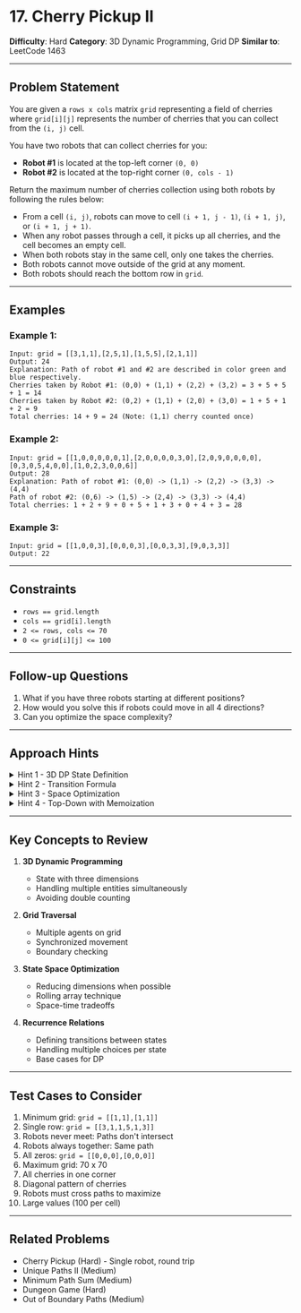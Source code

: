 # 17. Cherry Pickup II

**Difficulty**: Hard
**Category**: 3D Dynamic Programming, Grid DP
**Similar to**: LeetCode 1463

---

## Problem Statement

You are given a `rows x cols` matrix `grid` representing a field of cherries where `grid[i][j]` represents the number of cherries that you can collect from the `(i, j)` cell.

You have two robots that can collect cherries for you:
- **Robot #1** is located at the top-left corner `(0, 0)`
- **Robot #2** is located at the top-right corner `(0, cols - 1)`

Return the maximum number of cherries collection using both robots by following the rules below:
- From a cell `(i, j)`, robots can move to cell `(i + 1, j - 1)`, `(i + 1, j)`, or `(i + 1, j + 1)`.
- When any robot passes through a cell, it picks up all cherries, and the cell becomes an empty cell.
- When both robots stay in the same cell, only one takes the cherries.
- Both robots cannot move outside of the grid at any moment.
- Both robots should reach the bottom row in `grid`.

---

## Examples

### Example 1:
```
Input: grid = [[3,1,1],[2,5,1],[1,5,5],[2,1,1]]
Output: 24
Explanation: Path of robot #1 and #2 are described in color green and blue respectively.
Cherries taken by Robot #1: (0,0) + (1,1) + (2,2) + (3,2) = 3 + 5 + 5 + 1 = 14
Cherries taken by Robot #2: (0,2) + (1,1) + (2,0) + (3,0) = 1 + 5 + 1 + 2 = 9
Total cherries: 14 + 9 = 24 (Note: (1,1) cherry counted once)
```

### Example 2:
```
Input: grid = [[1,0,0,0,0,0,1],[2,0,0,0,0,3,0],[2,0,9,0,0,0,0],[0,3,0,5,4,0,0],[1,0,2,3,0,0,6]]
Output: 28
Explanation: Path of robot #1: (0,0) -> (1,1) -> (2,2) -> (3,3) -> (4,4)
Path of robot #2: (0,6) -> (1,5) -> (2,4) -> (3,3) -> (4,4)
Total cherries: 1 + 2 + 9 + 0 + 5 + 1 + 3 + 0 + 4 + 3 = 28
```

### Example 3:
```
Input: grid = [[1,0,0,3],[0,0,0,3],[0,0,3,3],[9,0,3,3]]
Output: 22
```

---

## Constraints

- `rows == grid.length`
- `cols == grid[i].length`
- `2 <= rows, cols <= 70`
- `0 <= grid[i][j] <= 100`

---

## Follow-up Questions

1. What if you have three robots starting at different positions?
2. How would you solve this if robots could move in all 4 directions?
3. Can you optimize the space complexity?

---

## Approach Hints

<details>
<summary>Hint 1 - 3D DP State Definition</summary>

Define `dp[row][col1][col2]` as the maximum cherries when:
- Both robots are at row `row`
- Robot 1 is at column `col1`
- Robot 2 is at column `col2`

For each state, both robots move down simultaneously to the next row.
Each robot has 3 choices: move to column-1, column, or column+1.

- Time: O(rows × cols² × 9)
- Space: O(rows × cols²)
</details>

<details>
<summary>Hint 2 - Transition Formula</summary>

For each row, enumerate all valid positions (col1, col2):
```
cherries = grid[row][col1] + (grid[row][col2] if col1 != col2 else 0)

For each of 9 combinations of moves:
    next_col1 = col1 + d1 (where d1 in [-1, 0, 1])
    next_col2 = col2 + d2 (where d2 in [-1, 0, 1])
    if valid positions:
        dp[row][col1][col2] = max(cherries + dp[row+1][next_col1][next_col2])
```

- Time: O(rows × cols² × 9)
- Space: O(rows × cols²)
</details>

<details>
<summary>Hint 3 - Space Optimization</summary>

Since we only need the previous row to compute the current row:
- Use two 2D arrays instead of 3D
- Or use a single 2D array with careful iteration order
- Reduces space from O(rows × cols²) to O(cols²)

- Time: O(rows × cols²)
- Space: O(cols²)
</details>

<details>
<summary>Hint 4 - Top-Down with Memoization</summary>

Use recursion with memoization:
```python
def dfs(row, col1, col2):
    if row == rows:
        return 0
    if memoized:
        return memo[row][col1][col2]

    cherries = grid[row][col1]
    if col1 != col2:
        cherries += grid[row][col2]

    max_future = 0
    for d1 in [-1, 0, 1]:
        for d2 in [-1, 0, 1]:
            if valid next positions:
                max_future = max(max_future, dfs(row+1, col1+d1, col2+d2))

    return cherries + max_future
```

- Time: O(rows × cols² × 9)
- Space: O(rows × cols²)
</details>

---

## Key Concepts to Review

1. **3D Dynamic Programming**
   - State with three dimensions
   - Handling multiple entities simultaneously
   - Avoiding double counting

2. **Grid Traversal**
   - Multiple agents on grid
   - Synchronized movement
   - Boundary checking

3. **State Space Optimization**
   - Reducing dimensions when possible
   - Rolling array technique
   - Space-time tradeoffs

4. **Recurrence Relations**
   - Defining transitions between states
   - Handling multiple choices per state
   - Base cases for DP

---

## Test Cases to Consider

1. Minimum grid: `grid = [[1,1],[1,1]]`
2. Single row: `grid = [[3,1,1,5,1,3]]`
3. Robots never meet: Paths don't intersect
4. Robots always together: Same path
5. All zeros: `grid = [[0,0,0],[0,0,0]]`
6. Maximum grid: 70 x 70
7. All cherries in one corner
8. Diagonal pattern of cherries
9. Robots must cross paths to maximize
10. Large values (100 per cell)

---

## Related Problems

- Cherry Pickup (Hard) - Single robot, round trip
- Unique Paths II (Medium)
- Minimum Path Sum (Medium)
- Dungeon Game (Hard)
- Out of Boundary Paths (Medium)
